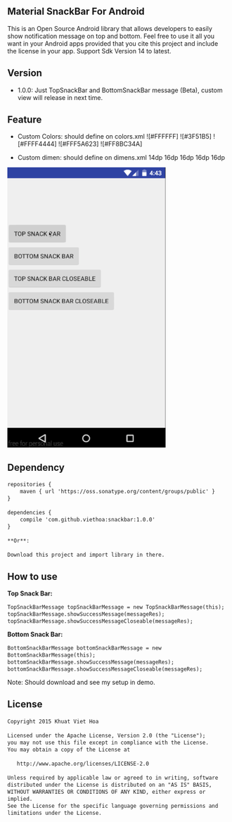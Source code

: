 Material SnackBar For Android
-----
This is an Open Source Android library that allows developers to easily show notification message on top and bottom.
Feel free to use it all you want in your Android apps provided that you cite this project and include the license in your app.
Support Sdk Version 14 to latest.

Version
-----
- 1.0.0: Just TopSnackBar and BottomSnackBar message (Beta), custom view will release in next time.

Feature
-----
- Custom Colors: should define on colors.xml
    ![<color name="snackBarTextColor">#FFFFFF</color>]
    ![<color name="snackBarBackgroundColor">#3F51B5</color>]
    ![<color name="snackBarColorNotificationError">#FFFF4444</color>]
    ![<color name="snackBarColorNotificationWaring">#FFF5A623</color>]
    ![<color name="snackBarColorNotificationSuccess">#FF8BC34A</color>]

- Custom dimen: should define on dimens.xml
    <dimen name="snack_bar_icon_delete_padding">14dp</dimen>
    <dimen name="snack_bar_text_message_padding_left">16dp</dimen>
    <dimen name="snack_bar_text_message_padding_right">16dp</dimen>
    <dimen name="snack_bar_text_message_padding_top">16dp</dimen>
    <dimen name="snack_bar_text_message_padding_bottom">16dp</dimen>

![](https://github.com/viethoa/image-repositories/blob/master/material-snack-bar.gif "Fast scroller alphabet")

Dependency
-----
    repositories {
        maven { url 'https://oss.sonatype.org/content/groups/public' }
    }

    dependencies {
        compile 'com.github.viethoa:snackbar:1.0.0'
    }

    **Or**:

    Download this project and import library in there.

How to use
-----
**Top Snack Bar:**

    TopSnackBarMessage topSnackBarMessage = new TopSnackBarMessage(this);
    topSnackBarMessage.showSuccessMessage(messageRes);
    topSnackBarMessage.showSuccessMessageCloseable(messageRes);

**Bottom Snack Bar:**

    BottomSnackBarMessage bottomSnackBarMessage = new BottomSnackBarMessage(this);
    bottomSnackBarMessage.showSuccessMessage(messageRes);
    bottomSnackBarMessage.showSuccessMessageCloseable(messageRes);

Note: Should download and see my setup in demo.

License
-------

    Copyright 2015 Khuat Viet Hoa

    Licensed under the Apache License, Version 2.0 (the "License");
    you may not use this file except in compliance with the License.
    You may obtain a copy of the License at

       http://www.apache.org/licenses/LICENSE-2.0

    Unless required by applicable law or agreed to in writing, software
    distributed under the License is distributed on an "AS IS" BASIS,
    WITHOUT WARRANTIES OR CONDITIONS OF ANY KIND, either express or implied.
    See the License for the specific language governing permissions and
    limitations under the License.



